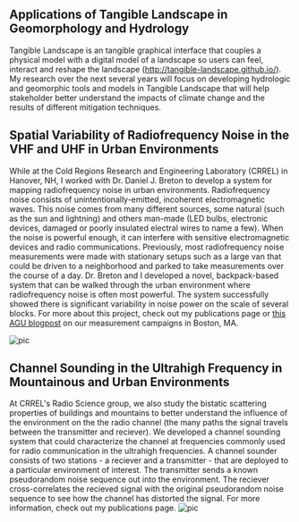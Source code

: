 
## Applications of Tangible Landscape in Geomorphology and Hydrology

Tangible Landscape is an tangible graphical interface that couples a physical model with a digital model of a landscape so users can feel, interact and reshape the landscape (http://tangible-landscape.github.io/). My research over the next several years will focus on developing hydrologic and geomorphic tools and models in Tangible Landscape that will help stakeholder better understand the impacts of climate change and the results of different mitigation techniques.

## Spatial Variability of Radiofrequency Noise in the VHF and UHF in Urban Environments
While at the Cold Regions Research and Engineering Laboratory (CRREL) in Hanover, NH, I worked with Dr. Daniel J. Breton to develop a system for mapping radiofrequency noise in urban environments. Radiofrequency noise consists of unintentionally-emitted, incoherent electromagnetic waves. This noise comes from many different sources, some natural (such as the sun and lightning) and others man-made (LED bulbs, electronic devices, damaged or poorly insulated electral wires to name a few). When the noise is powerful enough, it can interfere with sensitive electromagnetic devices and radio communications. Previously, most radiofrequency noise measurements were made with stationary setups such as a large van that could be driven to a neighborhood and parked to take measurements over the course of a day. Dr. Breton and I developed a novel, backpack-based system that can be walked through the urban environment where radiofrequency noise is often most powerful. The system successfully showed there is significant variability in noise power on the scale of several blocks. For more about this project, check out my publications page or [this AGU blogpost](https://blogs.agu.org/geospace/2019/10/23/radio-noise-maps-show-where-emergency-communications-could-get-tricky/) on our measurement campaigns in Boston, MA.

![pic](https://chaedri.github.io/images/RFNoise_boston.jpg)

## Channel Sounding in the Ultrahigh Frequency in Mountainous and Urban Environments
At CRREL's Radio Science group, we also study the bistatic scattering properties of buildings and mountains to better understand the influence of the environment on the the radio channel (the many paths the signal travels between the transmitter and reciever). We developed a channel sounding system that could characterize the channel at frequencies commonly used for radio communication in the ultrahigh frequencies. A channel sounder consists of two stations - a reciever and a transmitter - that are deployed to a particular environment of interest. The transmitter sends a known pseudorandom noise sequence out into the environment. The reciever cross-correlates the recieved signal with the original pseudorandom noise sequence to see how the channel has distorted the signal. For more information, check out my publications page.
![pic](https://chaedri.github.io/images/channelsounding.JPG)